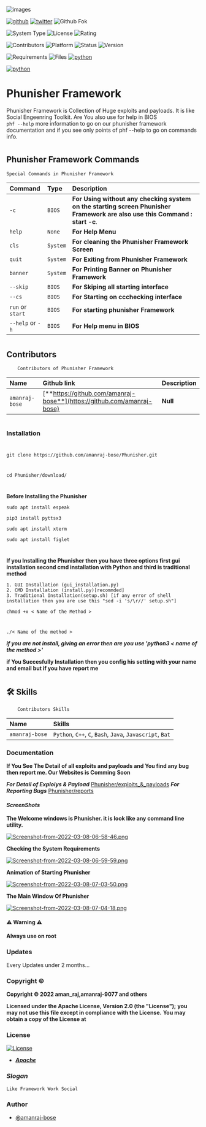 ![images](https://user-images.githubusercontent.com/88227750/151665545-b9cab5d7-ff21-4fff-b992-b202addb2e78.png)

[![github](https://img.shields.io/badge/GitHub-100000?style=for-the-badge&logo=Amanraj-bose&logoColor=white)](https://github.com/amanraj-bose)
[![twitter](https://img.shields.io/badge/Twitter-1DA1F2?style=for-the-badge&logo=twitter&logoColor=white)](https://github.com/amanraj-bose)
![Github Fok](https://img.shields.io/github/forks/amanraj-bose/VernierCalliper?label=amanraj-bose&style=social)

![System Type](https://img.shields.io/badge/Type-Stable-<#00FF00>)
![License](https://img.shields.io/aur/license/android-studio)
![Rating](https://img.shields.io/amo/stars/dustman)

![Contributors](https://img.shields.io/badge/Contributors-2-<COLOR>)
![Platform](https://img.shields.io/badge/Platform-Linux-<#fff>)
![Status](https://img.shields.io/nodeping/status/jkiwn052-ntpp-4lbb-8d45-ihew6d9ucoei)
![Version](https://img.shields.io/badge/Version-1.0-<#87ceeb>)

![Requirements](https://img.shields.io/badge/Requirements-Updated-<>)
![Files](https://img.shields.io/badge/Files-66-brightgreen)
[![python](https://img.shields.io/badge/Made%20in-%F0%9F%87%AE%F0%9F%87%B3-blue)](https://en.wikipedia.org/wiki/India)

[![python](https://forthebadge.com/images/badges/made-with-python.svg)](https://www.python.org/)

# Phunisher Framework

Phunisher Framework is Collection of Huge exploits and payloads. It is like Social Engeenring Toolkit.
Are You also use for help in BIOS  
`phf --help` more information to go on our phunisher framework documentation and if you see only points of phf --help to go on commands info.

#

## Phunisher Framework Commands

```http
Special Commands in Phunisher Framework

```

| Command          | Type     | Description                                                                                                                |
| :--------------- | :------- | :------------------------------------------------------------------------------------------------------------------------- |
| `-c`             | `BIOS`   | **For Using without any checking system on the starting screen Phunisher Framework are also use this Command : start -c**. |
| `help`           | `None`   | **For Help Menu**                                                                                                          |
| `cls`            | `System` | **For cleaning the Phunisher Framework Screen**                                                                            |
| `quit`           | `System` | **For Exiting from Phunisher Framework**                                                                                   |
| `banner`         | `System`    | **For Printing Banner on Phunisher Framework**                                                                             |
| `--skip`         | `BIOS`   | **For Skiping all starting interface**                                                                                     |
| `--cs`           | `BIOS`   | **For Starting on ccchecking interface**                                                                                   |
| `run` or `start` | `BIOS`   | **For starting phunisher Framework**                                                                                       |
| `--help` or `-h` | `BIOS`   | **For Help menu in BIOS**                                                                                                  |

#

## Contributors

```http
    Contributors of Phunisher Framework
```

| Name           | Github link                                                            | Description |
| :------------- | :--------------------------------------------------------------------- | :---------- |
| `amanraj-bose` | [**https://github.com/amanraj-bose**](https://github.com/amanraj-bose) | **Null**    |

#

### **Installation**

#

    git clone https://github.com/amanraj-bose/Phunisher.git

#

    cd Phunisher/download/

# 

**Before Installing the Phunisher**

    sudo apt install espeak
    
    pip3 install pyttsx3
    
    sudo apt install xterm
    
    sudo apt install figlet

# 
**If you Installing the Phunisher then you have three options first gui installation second cmd installation with Python and third is traditional method**

    1. GUI Installation (gui_installation.py)
    2. CMD Installation (install.py)[recommded]
    3. Traditional Installation(setup.sh) [if any error of shell installation then you are use this "sed -i 's/\r//' setup.sh"]

    chmod +x < Name of the Method >

#

    ./< Name of the method >
 
 **_if you are not install, giving an error then are you use 'python3 < name of the method >'_**

**if You Succesfully Installation then you config his setting with your name and email but if you have report me**

#

## **🛠 Skills**

```https
    Contributors Skills
```

| Name           | Skills                                                    |
| :------------- | :-------------------------------------------------------- |
| `amanraj-bose` | `Python`, `C++`, `C`, `Bash`, `Java`, `Javascript`, `Bat` |

### **Documentation**

**If You See The Detail of all exploits and payloads and You find any bug then report me. Our Websites is Comming Soon**

**_For Detail of Exploiys & Payload_** [Phunisher/exploits_&_payloads](https://github.com/amanraj-bose/Phunisher_beta/blob/main/documentation/exploits_and_payloads_detail.md)
**_For Reporting Bugs_** [Phunisher/reports](https://github.com/amanraj-bose/Phunisher_beta/blob/main/documentation/reports.md)

<!-- - **Coming Soon ...** -->
<!-- - [www.Phunisher.io](https://Phunisher_tool.io) -->

#### **_ScreenShots_**

**The Welcome windows is Phunisher. it is look like any command line utility.**

[![Screenshot-from-2022-03-08-06-58-46.png](https://i.postimg.cc/G3WKJgN0/Screenshot-from-2022-03-08-06-58-46.png)](https://postimg.cc/SjGcmdkV)

**Checking the System Requirements**

[![Screenshot-from-2022-03-08-06-59-59.png](https://i.postimg.cc/mr92MDFW/Screenshot-from-2022-03-08-06-59-59.png)](https://postimg.cc/3yKTQ3Bt)

**Animation of Starting Phunisher**

[![Screenshot-from-2022-03-08-07-03-50.png](https://i.postimg.cc/cHYgshcY/Screenshot-from-2022-03-08-07-03-50.png)](https://postimg.cc/BLSQpxkQ)

**The Main Window Of Phunisher**

[![Screenshot-from-2022-03-08-07-04-18.png](https://i.postimg.cc/ZKDTM38h/Screenshot-from-2022-03-08-07-04-18.png)](https://postimg.cc/BXH98j7h)


#### ⚠️ Warning ⚠️

**Always use on root**

### **Updates**

Every Updates under 2 months...

### **Copyright ©**

**Copyright © 2022 aman_raj,amanraj-9077 and others**

**Licensed under the Apache License, Version 2.0 (the "License");**
**you may not use this file except in compliance with the License.**
**You may obtain a copy of the License at**

### **License**

[![License](https://user-images.githubusercontent.com/88227750/151691509-d6f1435b-77f0-46f9-9404-47d106637835.png)](https://www.apache.org/licenses/LICENSE-2.0)

- [**_Apache_**](https://www.apache.org/licenses/LICENSE-2.0)

### **_Slogan_**

    Like Framework Work Social

### **Author**

- [@amanraj-bose](https://github.com/amanraj-bose)
